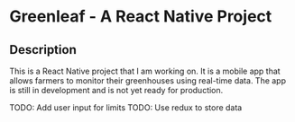 # Greenleaf - A React Native Project

## Description

This is a React Native project that I am working on. It is a mobile app that allows farmers to monitor their greenhouses using real-time data. The app is still in development and is not yet ready for production.

TODO: Add user input for limits
TODO: Use redux to store data
